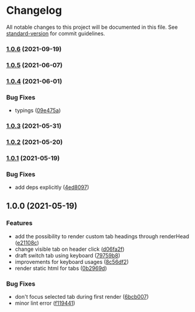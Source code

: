 # Changelog

All notable changes to this project will be documented in this file. See [standard-version](https://github.com/conventional-changelog/standard-version) for commit guidelines.

### [1.0.6](https://github.com/brunoscopelliti/react-tabs/compare/v1.0.5...v1.0.6) (2021-09-19)

### [1.0.5](https://github.com/brunoscopelliti/react-tabs/compare/v1.0.4...v1.0.5) (2021-06-07)

### [1.0.4](https://github.com/brunoscopelliti/react-tabs/compare/v1.0.3...v1.0.4) (2021-06-01)


### Bug Fixes

* typings ([09e475a](https://github.com/brunoscopelliti/react-tabs/commits/09e475af20fa5d4d661fc23846948147ced513b4))

### [1.0.3](https://github.com/brunoscopelliti/react-tabs/compare/v1.0.2...v1.0.3) (2021-05-31)

### [1.0.2](https://github.com/brunoscopelliti/react-tabs/compare/v1.0.1...v1.0.2) (2021-05-20)

### [1.0.1](https://github.com/brunoscopelliti/react-tabs/compare/v1.0.0...v1.0.1) (2021-05-19)


### Bug Fixes

* add deps explicitly ([4ed8097](https://github.com/brunoscopelliti/react-tabs/commits/4ed80972545769110833041579228a3f4282a8a8))

## 1.0.0 (2021-05-19)


### Features

* add the possibility to render custom tab headings through renderHead ([e21108c](https://github.com/brunoscopelliti/react-tabs/commits/e21108c1e72bc5b40a83992a9ff6cd33f8b0d69f))
* change visible tab on header click ([d06fa2f](https://github.com/brunoscopelliti/react-tabs/commits/d06fa2fdb2d803ed475296935cf256e6ea65abfe))
* draft switch tab using keyboard ([79759b8](https://github.com/brunoscopelliti/react-tabs/commits/79759b8d16e437747f88d1edb6c7bff678e6eb6a))
* improvements for keyboard usages ([8c56df2](https://github.com/brunoscopelliti/react-tabs/commits/8c56df2b97e5e5e12c6fe70f2548c3dcfc0818bb))
* render static html for tabs ([0b2969d](https://github.com/brunoscopelliti/react-tabs/commits/0b2969da1fd14daa7ec307cab8c377fc423cf84f))


### Bug Fixes

* don't focus selected tab during first render ([6bcb007](https://github.com/brunoscopelliti/react-tabs/commits/6bcb00799703217b6f346d5337349e670d368e44))
* minor lint error ([f119441](https://github.com/brunoscopelliti/react-tabs/commits/f119441d1c3524a4fc382143fba16e9d77e107aa))
